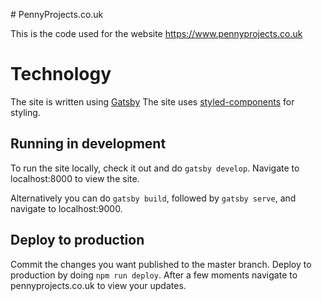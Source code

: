 # PennyProjects.co.uk

This is the code used for the website https://www.pennyprojects.co.uk

# Technology

The site is written using [Gatsby](https://www.gatsbyjs.org/)
The site uses [styled-components](https://www.styled-components.com/) for styling.

## Running in development

To run the site locally, check it out and do `gatsby develop`. Navigate to localhost:8000 to view the site.

Alternatively you can do `gatsby build`, followed by `gatsby serve`, and navigate to localhost:9000.

## Deploy to production

Commit the changes you want published to the master branch. Deploy to production by doing `npm run deploy`. After a few moments navigate to pennyprojects.co.uk to view your updates.

